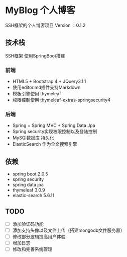 # MyBlog 个人博客

SSH框架的个人博客项目 Version ：0.1.2

## 技术栈 ##

SSH框架 使用SpringBoot搭建
### 前端 ###

* HTML5 + Bootstrap 4 + JQuery3.1.1
* 使用editor.md插件支持Markdown
* 模板引擎使用 thymeleaf
* 权限控制使用 thymeleaf-extras-springsecurity4
### 后端 ###
* Spring + Spring MVC + Spring Data Jpa
* Spring security实现权限控制以及登陆控制
* MySQl数据库 持久化
* ElasticSearch 作为全文搜索引擎

## 依赖 ##
* spring boot 2.0.5 
* spring security
* spring data jpa
* thymeleaf 3.0.9
* elastic-search 5.6.11

## TODO ##
* [ ] 添加验证码功能
* [ ] 添加支持头像以及文件上传（搭建mongodb文件服务器）
* [ ] 修改部分逻辑提高用户体验
* [ ] 增加日志
* [ ] 修改和完善系统管理
